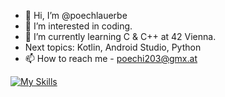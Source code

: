 - 👋 Hi, I’m @poechlauerbe
- 👀 I’m interested in coding.
- 🌱 I’m currently learning C & C++ at 42 Vienna.
- Next topics: Kotlin, Android Studio, Python
- 📫 How to reach me - poechi203@gmx.at


 [![My Skills](https://skillicons.dev/icons?i=linux,c,cpp)](https://skillicons.dev)


<!---
poechlauerbe/poechlauerbe is a ✨ special ✨ repository because its `README.md` (this file) appears on your GitHub profile.
You can click the Preview link to take a look at your changes.
--->
